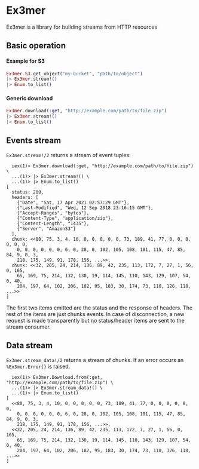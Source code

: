 # Ex3mer

Ex3mer is a library for building streams from HTTP resources

## Basic operation

#### Example for S3

```elixir
Ex3mer.S3.get_object("my-bucket", "path/to/object")
|> Ex3mer.stream!()
|> Enum.to_list()
```

#### Generic download

```elixir
Ex3mer.download(:get, "http://example.com/path/to/file.zip")
|> Ex3mer.stream!()
|> Enum.to_list()
```


## Events stream

`Ex3mer.stream!/2` returns a stream of event tuples:
  
```
  iex(1)> Ex3mer.download(:get, "http://example.com/path/to/file.zip") \
  ...(1)> |> Ex3mer.stream!() \
  ...(1)> |> Enum.to_list()
[
  status: 200,
  headers: [
    {"Date", "Sat, 17 Apr 2021 02:57:29 GMT"},
    {"Last-Modified", "Wed, 12 Sep 2018 23:16:15 GMT"},
    {"Accept-Ranges", "bytes"},
    {"Content-Type", "application/zip"},
    {"Content-Length", "1435"},
    {"Server", "AmazonS3"}
  ],
  chunk: <<80, 75, 3, 4, 10, 0, 0, 0, 0, 0, 73, 189, 41, 77, 0, 0, 0, 0, 0, 0,
    0, 0, 0, 0, 0, 0, 6, 0, 28, 0, 102, 105, 108, 101, 115, 47, 85, 84, 9, 0, 3,
    218, 175, 149, 91, 178, 156, ...>>,
  chunk: <<32, 205, 24, 214, 136, 89, 42, 235, 113, 172, 7, 27, 1, 56, 0, 165,
    65, 169, 75, 214, 132, 130, 19, 114, 145, 110, 143, 129, 107, 54, 0, 40,
    204, 197, 64, 102, 206, 182, 95, 183, 30, 174, 73, 110, 126, 118, ...>>
]
```

The first two items emitted are the status and the response of headers.  The rest of the items are just chunks events.
In case of disconnection, a new request is made transparently but no status/header items are sent to the stream consumer.

## Data stream

`Ex3mer.stream_data!/2` returns a stream of chunks. If an error occurs an `%Ex3mer.Error{}` is raised.

```
  iex(1)> Ex3mer.Download.from(:get, "http://example.com/path/to/file.zip") \
  ...(1)> |> Ex3mer.stream_data!() \
  ...(1)> |> Enum.to_list()
[
  <<80, 75, 3, 4, 10, 0, 0, 0, 0, 0, 73, 189, 41, 77, 0, 0, 0, 0, 0, 0,
    0, 0, 0, 0, 0, 0, 6, 0, 28, 0, 102, 105, 108, 101, 115, 47, 85, 84, 9, 0, 3,
    218, 175, 149, 91, 178, 156, ...>>,
  <<32, 205, 24, 214, 136, 89, 42, 235, 113, 172, 7, 27, 1, 56, 0, 165,
    65, 169, 75, 214, 132, 130, 19, 114, 145, 110, 143, 129, 107, 54, 0, 40,
    204, 197, 64, 102, 206, 182, 95, 183, 30, 174, 73, 110, 126, 118, ...>>
]
```


